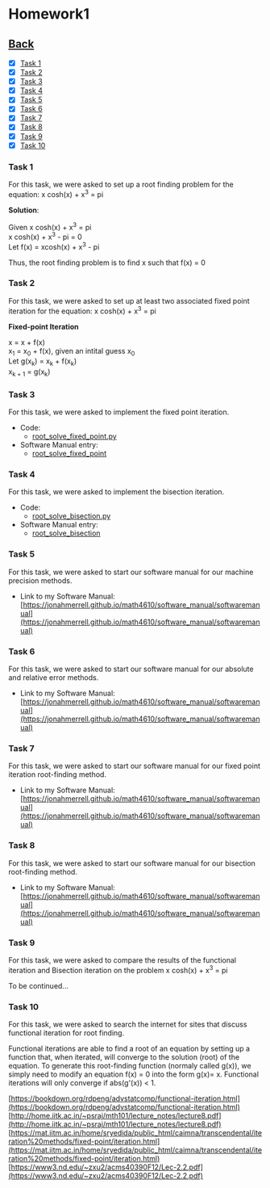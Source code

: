# Homework1<br>

## [Back](../)

- [x] [Task 1](#task-1)
- [x] [Task 2](#task-2)
- [x] [Task 3](#task-3)
- [x] [Task 4](#task-4)
- [x] [Task 5](#task-5)
- [x] [Task 6](#task-6)
- [x] [Task 7](#task-7)
- [x] [Task 8](#task-8)
- [x] [Task 9](#task-9)
- [x] [Task 10](#task-10)

### Task 1
For this task, we were asked to set up a root finding problem for the equation: x cosh(x) + x<sup>3</sup> = pi

__Solution__:

Given x cosh(x) + x<sup>3</sup> = pi <br>
	  x cosh(x) + x<sup>3</sup> - pi = 0 <br>
		Let f(x) = xcosh(x) + x<sup>3</sup> - pi<br>
		
Thus, the root finding problem is to find x such that f(x) = 0

### Task 2
For this task, we were asked to set up at least two associated fixed point iteration for the equation: x cosh(x) + x<sup>3</sup> = pi

__Fixed-point Iteration__

x = x + f(x) <br>
x<sub>1</sub> = x<sub>0</sub> + f(x), given an intital guess x<sub>0</sub> <br>
Let g(x<sub>k</sub>) = x<sub>k</sub> + f(x<sub>k</sub>) <br>
x<sub>k + 1</sub> = g(x<sub>k</sub>) <br>

### Task 3
For this task, we were asked to implement the fixed point iteration.

- Code:
  - [root_solve_fixed_point.py](Task3/root_solve_fixed_point.py)
- Software Manual entry:
  - [root_solve_fixed_point](../software_manual/root_solve_fixed_point.md)
  
### Task 4
For this task, we were asked to implement the bisection iteration.

- Code:
  - [root_solve_bisection.py](Task4/root_solve_bisection.py)
- Software Manual entry:
  - [root_solve_bisection](../software_manual/root_solve_bisection.md)
  
### Task 5
For this task, we were asked to start our software manual for our machine precision methods.

- Link to my Software Manual: [https://jonahmerrell.github.io/math4610/software_manual/softwaremanual](https://jonahmerrell.github.io/math4610/software_manual/softwaremanual)
  
### Task 6
For this task, we were asked to start our software manual for our absolute and relative error methods.

- Link to my Software Manual: [https://jonahmerrell.github.io/math4610/software_manual/softwaremanual](https://jonahmerrell.github.io/math4610/software_manual/softwaremanual)

### Task 7
For this task, we were asked to start our software manual for our fixed point iteration root-finding method.

- Link to my Software Manual: [https://jonahmerrell.github.io/math4610/software_manual/softwaremanual](https://jonahmerrell.github.io/math4610/software_manual/softwaremanual)

### Task 8
For this task, we were asked to start our software manual for our bisection root-finding method.

- Link to my Software Manual: [https://jonahmerrell.github.io/math4610/software_manual/softwaremanual](https://jonahmerrell.github.io/math4610/software_manual/softwaremanual)

### Task 9
For this task, we were asked to compare the results of the functional iteration and Bisection iteration on the problem x cosh(x) + x<sup>3</sup> = pi <br>

To be continued...

### Task 10
For this task, we were asked to search the internet for sites that discuss functional iteration for root finding.

Functional iterations are able to find a root of an equation by setting up a function that, when iterated, will converge to the solution (root) of the equation. To generate this root-finding function (normaly called g(x)), we simply need to modify an equation f(x) = 0 into the form g(x)= x. Functional iterations will only converge if abs(g'(x)) < 1.

[https://bookdown.org/rdpeng/advstatcomp/functional-iteration.html](https://bookdown.org/rdpeng/advstatcomp/functional-iteration.html)
[http://home.iitk.ac.in/~psraj/mth101/lecture_notes/lecture8.pdf](http://home.iitk.ac.in/~psraj/mth101/lecture_notes/lecture8.pdf)
[https://mat.iitm.ac.in/home/sryedida/public_html/caimna/transcendental/iteration%20methods/fixed-point/iteration.html](https://mat.iitm.ac.in/home/sryedida/public_html/caimna/transcendental/iteration%20methods/fixed-point/iteration.html)
[https://www3.nd.edu/~zxu2/acms40390F12/Lec-2.2.pdf](https://www3.nd.edu/~zxu2/acms40390F12/Lec-2.2.pdf)






